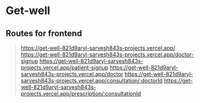# Get-well

## Routes for frontend
> https://get-well-821d9aryl-sarvesh843s-projects.vercel.app/
> https://get-well-821d9aryl-sarvesh843s-projects.vercel.app/doctor-signup
> https://get-well-821d9aryl-sarvesh843s-projects.vercel.app/patient-signup
> https://get-well-821d9aryl-sarvesh843s-projects.vercel.app/doctor
> https://get-well-821d9aryl-sarvesh843s-projects.vercel.app/consultation/:doctorId
> https://get-well-821d9aryl-sarvesh843s-projects.vercel.app/prescription/:consultationId